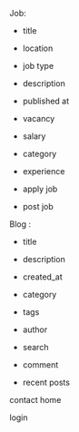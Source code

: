 Job:

- title
- location
- job type
- description
- published at
- vacancy
- salary
- category
- experience

- apply job
- post job

Blog :

- title
- description
- created_at
- category
- tags
- author

- search
- comment
- recent posts

contact
home

login
